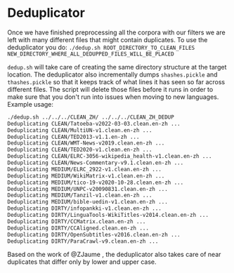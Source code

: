 # Deduplicator
Once we have finished preprocessing all the corpora with our filters we are left with many different files that might contain duplicates. To use the deduplicator you do:
`./dedup.sh ROOT_DIRECTORY_TO_CLEAN_FILES NEW_DIRECTORY_WHERE_ALL_DEDUPPED_FILES_WILL_BE_PLACED`

`dedup.sh` will take care of creating the same directory structure at the target location. The deduplicator also incrementally dumps `shashes.pickle` and `thashes.pickle` so that it keeps track of what lines it has seen so far across different files. The script will delete those files before it runs in order to make sure that you don't run into issues when moving to new languages. Example usage:

```bash
./dedup.sh ../../../CLEAN_ZH/ ../../../CLEAN_ZH_DEDUP
Deduplicating CLEAN/Tatoeba-v2022-03-03.clean.en-zh ...
Deduplicating CLEAN/MultiUN-v1.clean.en-zh ...
Deduplicating CLEAN/TED2013-v1.1.en-zh ...
Deduplicating CLEAN/WMT-News-v2019.clean.en-zh ...
Deduplicating CLEAN/TED2020-v1.clean.en-zh ...
Deduplicating CLEAN/ELRC-3056-wikipedia_health-v1.clean.en-zh ...
Deduplicating CLEAN/News-Commentary-v9.1.clean.en-zh ...
Deduplicating MEDIUM/ELRC_2922-v1.clean.en-zh ...
Deduplicating MEDIUM/WikiMatrix-v1.clean.en-zh ...
Deduplicating MEDIUM/tico-19-v2020-10-28.clean.en-zh ...
Deduplicating MEDIUM/UNPC-v20090831.clean.en-zh ...
Deduplicating MEDIUM/Tanzil-v1.clean.en-zh ...
Deduplicating MEDIUM/bible-uedin-v1.clean.en-zh ...
Deduplicating DIRTY/infopankki-v1.clean.en-zh ...
Deduplicating DIRTY/LinguaTools-WikiTitles-v2014.clean.en-zh ...
Deduplicating DIRTY/CCMatrix.clean.en-zh ...
Deduplicating DIRTY/CCAligned.clean.en-zh ...
Deduplicating DIRTY/OpenSubtitles-v2016.clean.en-zh ...
Deduplicating DIRTY/ParaCrawl-v9.clean.en-zh ...
```

Based on the work of @ZJaume , the deduplicator also takes care of near duplicates that differ only by lower and upper case.
